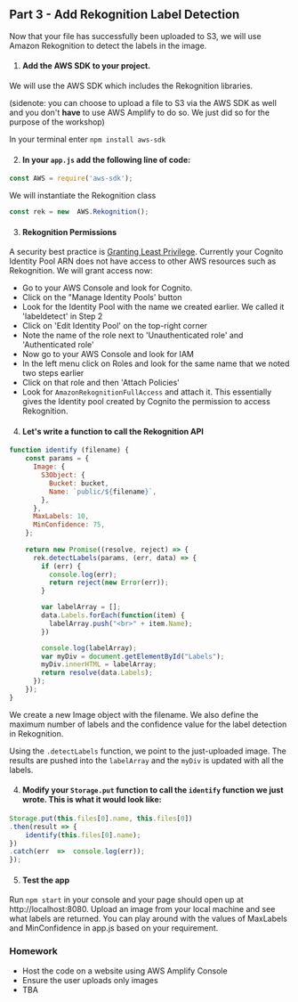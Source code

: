 
## Part 3 - Add Rekognition Label Detection



Now that your file has successfully been uploaded to S3, we will use Amazon Rekognition to detect the labels in the image.


1. #### Add the AWS SDK to your project.

  

We will use the AWS SDK which includes the Rekognition libraries.

(sidenote: you can choose to upload a file to S3 via the AWS SDK as well and you don't **have** to use AWS Amplify to do so. We just did so for the purpose of the workshop)

In your terminal enter `npm install aws-sdk`

2. #### In your `app.js` add the following line of code:

``` javascript
const AWS = require('aws-sdk');
```

We will instantiate the Rekognition class

```javascript
const rek = new  AWS.Rekognition();
```
3. #### Rekognition Permissions

A security best practice is [Granting Least Privilege](https://docs.aws.amazon.com/IAM/latest/UserGuide/best-practices.html#grant-least-privilege). Currently your Cognito Identity Pool ARN does not have access to other AWS resources such as Rekognition. We will grant access now:

* Go to your AWS Console and look for Cognito. 
* Click on the "Manage Identity Pools' button
* Look for the Identity Pool with the name we created earlier. We called it 'labeldetect' in Step 2
* Click on 'Edit Identity Pool' on the top-right corner
* Note the name of the role next to 'Unauthenticated role' and 'Authenticated role'
* Now go to your AWS Console and look for IAM
* In the left menu click on Roles and look for the same name that we noted two steps earlier
* Click on that role and then 'Attach Policies'
* Look for `AmazonRekognitionFullAccess` and attach it. This essentially gives the Identity pool created by Cognito the permission to access Rekognition.

4. #### Let's write a function to call the Rekognition API 

```javascript
function identify (filename) {
    const params = {
      Image: {
        S3Object: {
          Bucket: bucket,
          Name: `public/${filename}`,
        },
      },
      MaxLabels: 10,
      MinConfidence: 75,
    };
    
    return new Promise((resolve, reject) => {
      rek.detectLabels(params, (err, data) => {
        if (err) {
          console.log(err);
          return reject(new Error(err));
        }

        var labelArray = [];
        data.Labels.forEach(function(item) {
          labelArray.push("<br>" + item.Name);
        })

        console.log(labelArray);
        var myDiv = document.getElementById("Labels");
        myDiv.innerHTML = labelArray;
        return resolve(data.Labels);
      });
    });
}
```
We create a new Image object with the filename. We also define the maximum number of labels and the confidence value for the label detection in Rekognition. 

Using the `.detectLabels` function, we point to the just-uploaded image. The results are pushed into the `labelArray` and the `myDiv` is updated with all the labels. 

4. #### Modify your `Storage.put` function to call the `identify` function we just wrote. This is what it would look like:

```javascript
Storage.put(this.files[0].name, this.files[0])
.then(result => {
    identify(this.files[0].name);
})
.catch(err  =>  console.log(err));
});
```
 

 5. #### Test the app
 
Run `npm start` in your console and your page should open up at http://localhost:8080. Upload an image from your local machine and see what labels are returned. You can play around with the values of MaxLabels and MinConfidence in app.js based on your requirement.


### Homework

* Host the code on a website using AWS Amplify Console
* Ensure the user uploads only images
* TBA
